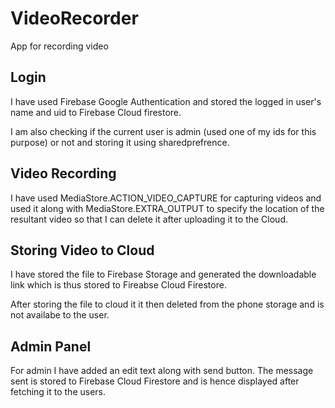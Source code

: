 # VideoRecorder
App for recording video

## Login
I have used Firebase Google Authentication and stored the logged in user's name and uid to Firebase Cloud firestore. 

I am also checking if the current user is admin (used one of my ids for this purpose) or not and storing it using sharedprefrence.

## Video Recording
I have used MediaStore.ACTION_VIDEO_CAPTURE for capturing videos and used it along with MediaStore.EXTRA_OUTPUT to specify the location of the resultant video so that I can delete it after uploading it to the Cloud.

## Storing Video to Cloud
I have stored the file to Firebase Storage and generated the downloadable link which is thus stored to Fireabse Cloud Firestore.

After storing the file to cloud it it then deleted from the phone storage and is not availabe to the user.

## Admin Panel
For admin I have added an edit text along with send button. The message sent is stored to Firebase Cloud Firestore and is hence displayed after fetching it to the users.
